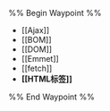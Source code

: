 %% Begin Waypoint %%
- [[Ajax]]
- [[BOM]]
- [[DOM]]
- [[Emmet]]
- [[fetch]]
- **[[HTML标签]]**

%% End Waypoint %%
